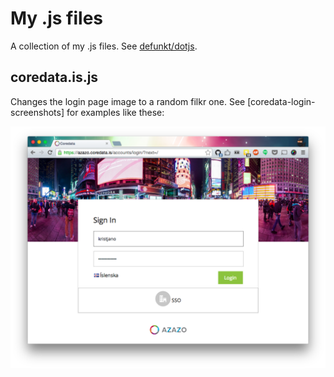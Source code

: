 My .js files
============

A collection of my .js files. See [defunkt/dotjs](https://github.com/defunkt/dotjs).

coredata.is.js
--------------

Changes the login page image to a random filkr one. See 
[coredata-login-screenshots] for examples like these:

![](coredata-login-screenshots/Screenshot00006.png)
